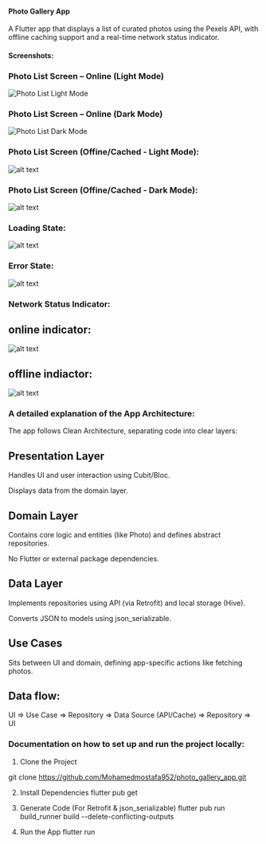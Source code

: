 #### Photo Gallery App
A Flutter app that displays a list of curated photos using the Pexels API, with offline caching support and a real-time network status indicator.

#### Screenshots:

### Photo List Screen – Online (Light Mode)
![Photo List Light Mode](image.png)

### Photo List Screen – Online (Dark Mode)
![Photo List Dark Mode](image-1.png)

### Photo List Screen (Offine/Cached - Light Mode):
![alt text](image-6.png)

### Photo List Screen (Offine/Cached - Dark Mode):
![alt text](image-3.png)

### Loading State:
![alt text](image-4.png)

### Error State:
![alt text](image-5.png)

### Network Status Indicator:
## online indicator:
![alt text](image-8.png)

## offline indiactor:
![alt text](image-7.png)

### A detailed explanation of the App Architecture:
The app follows Clean Architecture, separating code into clear layers:

## Presentation Layer

Handles UI and user interaction using Cubit/Bloc.

Displays data from the domain layer.

## Domain Layer

Contains core logic and entities (like Photo) and defines abstract repositories.

No Flutter or external package dependencies.

## Data Layer

Implements repositories using API (via Retrofit) and local storage (Hive).

Converts JSON to models using json_serializable.

## Use Cases

Sits between UI and domain, defining app-specific actions like fetching photos.

## Data flow:
UI => Use Case => Repository => Data Source (API/Cache) => Repository => UI

### Documentation on how to set up and run the project locally:
1. Clone the Project

git clone https://github.com/Mohamedmostafa952/photo_gallery_app.git

2. Install Dependencies
flutter pub get

3. Generate Code (For Retrofit & json_serializable)
flutter pub run build_runner build --delete-conflicting-outputs

4. Run the App
flutter run


